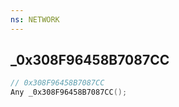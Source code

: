 ```yaml
---
ns: NETWORK
---
```

## _0x308F96458B7087CC

```c
// 0x308F96458B7087CC
Any _0x308F96458B7087CC();
```


